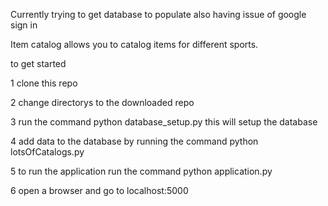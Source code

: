 Currently trying to get database to populate also having issue of google sign in

Item catalog allows you to catalog items for different sports.

to get started

1 clone this repo

2 change directorys to the downloaded repo

3 run the command python database_setup.py this will setup the database

4 add data to the database by running the command python lotsOfCatalogs.py

5 to run the application run the command python application.py

6 open a browser and go to localhost:5000
